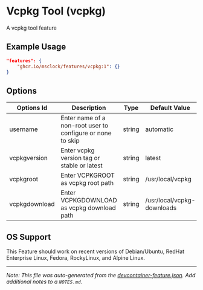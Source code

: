 
# Vcpkg Tool (vcpkg)

A vcpkg tool feature

## Example Usage

```json
"features": {
    "ghcr.io/msclock/features/vcpkg:1": {}
}
```

## Options

| Options Id | Description | Type | Default Value |
|-----|-----|-----|-----|
| username | Enter name of a non-root user to configure or none to skip | string | automatic |
| vcpkgversion | Enter vcpkg version tag or stable or latest | string | latest |
| vcpkgroot | Enter VCPKGROOT as vcpkg root path | string | /usr/local/vcpkg |
| vcpkgdownload | Enter VCPKGDOWNLOAD as vcpkg download path | string | /usr/local/vcpkg-downloads |

## OS Support

This Feature should work on recent versions of Debian/Ubuntu, RedHat Enterprise Linux, Fedora, RockyLinux, and Alpine Linux.

---

_Note: This file was auto-generated from the [devcontainer-feature.json](https://github.com/msclock/features/blob/main/src/vcpkg/devcontainer-feature.json).  Add additional notes to a `NOTES.md`._

